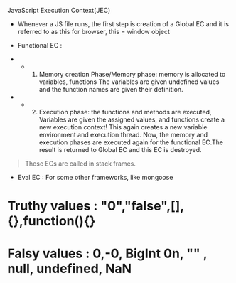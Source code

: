 JavaScript Execution Context(JEC)

- Whenever a JS file runs, the first step is creation of a Global EC and it is referred to as this
for browser, this = window object

- Functional EC : 
- - 1. Memory creation Phase/Memory phase: memory is allocated to variables, functions
The variables are given undefined values and the function names are given their definition.
- - 2. Execution phase: the functions and methods are executed,
Variables are given the assigned values, and functions create a new execution context! This again creates a new variable environment and execution thread. Now, the memory and execution phases are executed again for the functional EC.The result is returned to Global EC and this EC is destroyed.

> These ECs are called in stack frames.

- Eval EC : For some other frameworks, like mongoose


# Truthy values : "0","false",[],{},function(){}
# Falsy values : 0,-0, BigInt 0n, "" , null, undefined, NaN

